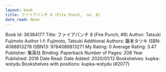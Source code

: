 ```yaml
---
layout: book
title: ファイアパンチ 8 (Fire Punch,  no. 8)
date_read: None
---
```


Book Id: 36384177
Title: ファイアパンチ 8 (Fire Punch, #8)
Author: Tatsuki Fujimoto
Author l-f: Fujimoto, Tatsuki
Additional Authors: 藤本タツキ
ISBN: 4088813278
ISBN13: 9784088813271
My Rating: 0
Average Rating: 3.47
Publisher: 集英社
Binding: Paperback
Number of Pages: 208
Year Published: 2018
Date Read: 
Date Added: 2020/01/12
Bookshelves: kupka-wstydu
Bookshelves with positions: kupka-wstydu (#2077)

